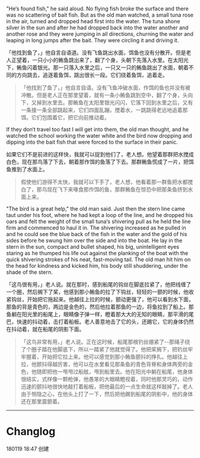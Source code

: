 
"He‘s found fish," he said aloud. No flying fish broke the surface and there was no scattering of bait fish. But as the old man watched, a small tuna rose in the air, turned and dropped head first into the water. The tuna shone silver in the sun and after he had dropped back into the water another and another rose and they were jumping in all directions, churning the water and leaping in long jumps after the bait. They were circling it and driving it.

「他找到鱼了，」他自言自语道。没有飞鱼跳出水面，饵鱼也没有分散开。但是老人正望着，一只小小的鲔鱼跳出来了，翻了个身，头朝下先落入水里。在太阳光下，鲔鱼闪着银光。那一只落入水里之后，一只又一只的鲔鱼跳出了水面，朝着不同的方向跳去，追逐着鱼饵，跳出很长一段。它们绕着鱼饵，追着走。

> 「他找到了鱼了，」他自言自语。没有飞鱼冲破水面，作饵的鱼也并没有被冲散。但是老人正在那里望着，就有一条小鲔鱼跳到空中，翻了个身，头向下，又掉到水里去。那鲔鱼在太阳里银光闪闪，它落下回到水里之后，又有一条接一条全部跳起来，它们四面乱蹦，搅着水，一跳跳得老远地追着那饵。它们包围着它，把它向前推动着。

If they don‘t travel too fast I will get into them, the old man thought, and he watched the school working the water white and the bird now dropping and dipping into the bait fish that were forced to the surface in their panic.

如果它们不是前进的这样快，我就可以捉到他们了，老人想。他望着那群把水搅成白色，现在那鸟落了下去，朝着那作饵的鱼落了下去。那群鲔鱼慌成了一片，把饵鱼推到了水面上。

> 假使他们游得不太快，我就可以下手了，老人想，他看着那一群鱼把水都搅白了，那鸟现在飞下来喙食那作饵的鱼，那群鲔鱼在惊恐中把那条鱼挤到水面上来。

"The bird is a great help," the old man said. Just then the stern line came taut under his foot, where he had kept a loop of the line, and he dropped his oars and felt the weight of the small tuna‘s shivering pull as he held the line firm and commenced to haul it in. The shivering increased as he pulled in and he could see the blue back of the fish in the water and the gold of his sides before he swung him over the side and into the boat. He lay in the stern in the sun, compact and bullet shaped, his big, unintelligent eyes staring as he thumped his life out against the planking of the boat with the quick shivering strokes of his neat, fast-moving tail. The old man hit him on the head for kindness and kicked him, his body still shuddering, under the shade of the stern.

「这鸟很有用，」老人说。就在那时，感到船尾的钩丝在脚底拉紧了，他把线缠了一个圈，然后搁下了桨，他感到那小鲔鱼的拉了下钩丝，轻轻的一颤的时候，他收紧钩丝，开始把它拖起来。他越往上拉的时候，颤动更强了，他可以看到水下面，那鱼的背是青色的，两边是金色的，然后他拉着那鱼的一边，将鱼拉到了船上。那鱼躺在阳光里的船尾上，眼睛像子弹一样，瞪着那大大的无知的眼睛，那平滑的尾巴，快速的抖动着，击打着船板。老人善意地击了它的头，还踢它，它的身体仍然在抖动着，就在船尾的阴影下面。

>「这鸟非常有用，」老人说。正在这时候，船尾那根钓丝绷紧了--那绳子绕了个圈子踏在他脚底下，所以一踏紧了他就觉得了。他把桨搁下，把钓丝牢牢握着，开始把它拉上来。他可以感觉到那小鲔鱼颤抖的挣扎。他越往上拉，他颤抖得越厉害，他可以在水里看见那条鱼的青色背脊和身体两旁的金色，他随即把他一甩甩过船舷，甩到船里去。他在阳光中躺在船尾，他身体很结实，式样像一颗枪弹，他愚笨的大眼睛瞪视着，同时他那灵巧的，动作迅速的颤抖地很快地敲打着船板，把他最后的一点生命就这样敲掉了。老人由于恻隐之心，在他头上打了一下，然后把他踢到船尾的阴影中，他的身体还在那里震颤着。


--- 

# Changlog 
180119  18:47 创建
